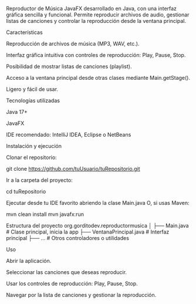 Reproductor de Música JavaFX desarrollado en Java, con una interfaz gráfica sencilla y funcional. Permite reproducir archivos de audio, gestionar listas de canciones y controlar la reproducción desde la ventana principal.

Características

Reproducción de archivos de música (MP3, WAV, etc.).

Interfaz gráfica intuitiva con controles de reproducción: Play, Pause, Stop.

Posibilidad de mostrar listas de canciones (playlist).

Acceso a la ventana principal desde otras clases mediante Main.getStage().

Ligero y fácil de usar.

Tecnologías utilizadas

Java 17+

JavaFX

IDE recomendado: IntelliJ IDEA, Eclipse o NetBeans

Instalación y ejecución

Clonar el repositorio:

git clone https://github.com/tuUsuario/tuRepositorio.git


Ir a la carpeta del proyecto:

cd tuRepositorio


Ejecutar desde tu IDE favorito abriendo la clase Main.java
O, si usas Maven:

mvn clean install
mvn javafx:run

Estructura del proyecto
org.gorditodev.reproductormusica
│
├── Main.java             # Clase principal, inicia la app
├── VentanaPrincipal.java # Interfaz principal
├── ...                   # Otros controladores o utilidades

Uso

Abrir la aplicación.

Seleccionar las canciones que deseas reproducir.

Usar los controles de reproducción: Play, Pause, Stop.

Navegar por la lista de canciones y gestionar la reproducción.
